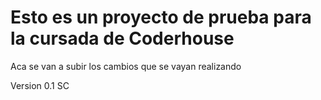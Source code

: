 # Esto es un proyecto de prueba para la cursada de Coderhouse

Aca se van a subir los cambios que se vayan realizando

Version 0.1 SC